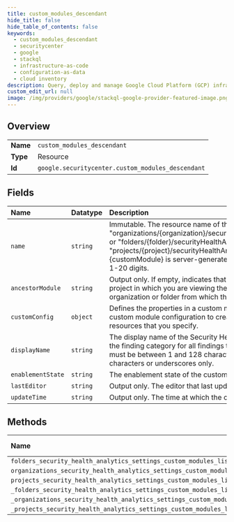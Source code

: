 ```yaml
---
title: custom_modules_descendant
hide_title: false
hide_table_of_contents: false
keywords:
  - custom_modules_descendant
  - securitycenter
  - google    
  - stackql
  - infrastructure-as-code
  - configuration-as-data
  - cloud inventory
description: Query, deploy and manage Google Cloud Platform (GCP) infrastructure and resources using SQL
custom_edit_url: null
image: /img/providers/google/stackql-google-provider-featured-image.png
---
```

  
    

## Overview
<table><tbody>
<tr><td><b>Name</b></td><td><code>custom_modules_descendant</code></td></tr>
<tr><td><b>Type</b></td><td>Resource</td></tr>
<tr><td><b>Id</b></td><td><code>google.securitycenter.custom_modules_descendant</code></td></tr>
</tbody></table>

## Fields
| Name | Datatype | Description |
|:-----|:---------|:------------|
| `name` | `string` | Immutable. The resource name of the custom module. Its format is "organizations/&#123;organization&#125;/securityHealthAnalyticsSettings/customModules/&#123;customModule&#125;", or "folders/&#123;folder&#125;/securityHealthAnalyticsSettings/customModules/&#123;customModule&#125;", or "projects/&#123;project&#125;/securityHealthAnalyticsSettings/customModules/&#123;customModule&#125;" The id &#123;customModule&#125; is server-generated and is not user settable. It will be a numeric id containing 1-20 digits. |
| `ancestorModule` | `string` | Output only. If empty, indicates that the custom module was created in the organization, folder, or project in which you are viewing the custom module. Otherwise, `ancestor_module` specifies the organization or folder from which the custom module is inherited. |
| `customConfig` | `object` | Defines the properties in a custom module configuration for Security Health Analytics. Use the custom module configuration to create custom detectors that generate custom findings for resources that you specify. |
| `displayName` | `string` | The display name of the Security Health Analytics custom module. This display name becomes the finding category for all findings that are returned by this custom module. The display name must be between 1 and 128 characters, start with a lowercase letter, and contain alphanumeric characters or underscores only. |
| `enablementState` | `string` | The enablement state of the custom module. |
| `lastEditor` | `string` | Output only. The editor that last updated the custom module. |
| `updateTime` | `string` | Output only. The time at which the custom module was last updated. |
## Methods
| Name | Accessible by | Required Params |
|:-----|:--------------|:----------------|
| `folders_security_health_analytics_settings_custom_modules_list_descendant` | `SELECT` | `foldersId` |
| `organizations_security_health_analytics_settings_custom_modules_list_descendant` | `SELECT` | `organizationsId` |
| `projects_security_health_analytics_settings_custom_modules_list_descendant` | `SELECT` | `projectsId` |
| `_folders_security_health_analytics_settings_custom_modules_list_descendant` | `EXEC` | `foldersId` |
| `_organizations_security_health_analytics_settings_custom_modules_list_descendant` | `EXEC` | `organizationsId` |
| `_projects_security_health_analytics_settings_custom_modules_list_descendant` | `EXEC` | `projectsId` |
